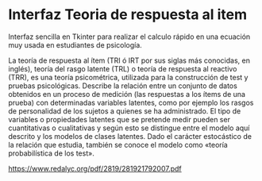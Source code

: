 # Interfaz Teoria de respuesta al item
Interfaz sencilla en Tkinter para realizar el calculo rápido en una ecuación muy usada en estudiantes de psicología.


La teoría de respuesta al ítem (TRI ó IRT por sus siglas más conocidas, en inglés), teoría del rasgo latente (TRL) o teoría de respuesta al reactivo (TRR), es una teoría psicométrica, utilizada para la construcción de test y pruebas psicológicas. Describe la relación entre un conjunto de datos obtenidos en un proceso de medición (las respuestas a los ítems de una prueba) con determinadas variables latentes, como por ejemplo los rasgos de personalidad de los sujetos a quienes se ha administrado. El tipo de variables o propiedades latentes que se pretende medir pueden ser cuantitativas o cualitativas y según esto se distingue entre el modelo aquí descrito y los modelos de clases latentes. Dado el carácter estocástico de la relación que estudia, también se conoce el modelo como «teoría probabilística de los test».

https://www.redalyc.org/pdf/2819/281921792007.pdf 
